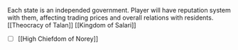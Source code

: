 Each state is an independed government. Player will have reputation system with them, affecting trading prices and overall relations with residents.
 [[Theocracy of Talan]]
  [[Kingdom of Salari]]
- [ ] [[High Chiefdom of Norey]]
